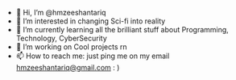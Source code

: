 - 👋 Hi, I’m @hmzeeshantariq
- 👀 I’m interested in changing Sci-fi into reality
- 🌱 I’m currently learning all the brilliant stuff about Programming, Technology, CyberSecurity
- 💞️ I’m working on Cool projects rn
- 📫 How to reach me: just ping me on my email hmzeeshantariq@gmail.com : )

<!---
hmzeeshantariq/hmzeeshantariq is a ✨ special ✨ repository because its `README.md` (this file) appears on your GitHub profile.
You can click the Preview link to take a look at your changes.
--->
